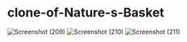 # clone-of-Nature-s-Basket
![Screenshot (209)](https://user-images.githubusercontent.com/98827173/171808242-0deb5464-00b4-4519-b85f-8f9d4e0e2ff1.png)
![Screenshot (210)](https://user-images.githubusercontent.com/98827173/171808285-44b5bfed-b9bd-4376-b074-c2ada260ec2c.png)
![Screenshot (211)](https://user-images.githubusercontent.com/98827173/171808296-0a491b1a-3258-426a-a7fe-99833de9be79.png)
